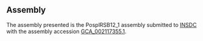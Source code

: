 

Assembly
--------

The assembly presented is the PosplRSB12\_1 assembly submitted to
[INSDC](http://www.insdc.org) with the assembly accession
[GCA\_002117355.1](http://www.ebi.ac.uk/ena/data/view/GCA_002117355.1).
